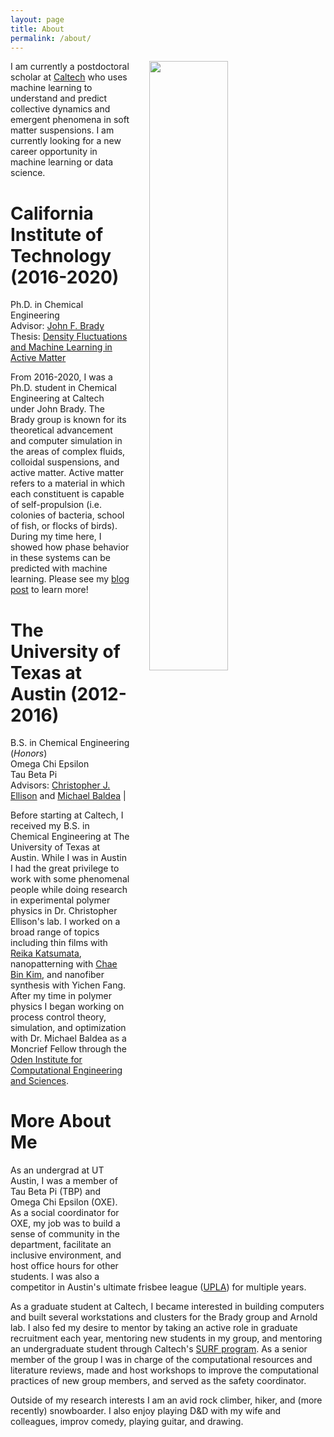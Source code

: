 ```yaml
---
layout: page
title: About
permalink: /about/
---
```


<!-- ![Profile Picture]({{ site.baseurl }}/assets/profile_picture.png) -->
<div>
    <img src="{{site.baseurl}}/assets/profile_picture.png" style="float:right; width:50%; margin:0px 30px"/>
</div>
I am currently a postdoctoral scholar at <a href="https://www.caltech.edu/">Caltech</a> who uses machine learning to understand and predict collective dynamics and emergent phenomena in soft matter suspensions. I am currently looking for a new career opportunity in machine learning or data science.

# California Institute of Technology (2016-2020)
Ph.D. in Chemical Engineering  
Advisor: [John F. Brady](https://cce.caltech.edu/people/john-f-brady)  
Thesis: [Density Fluctuations and Machine Learning in Active Matter](https://thesis.library.caltech.edu/14043/)  

From 2016-2020, I was a Ph.D. student in Chemical Engineering at Caltech under John Brady. 
The Brady group is known for its theoretical advancement and computer simulation in the areas of complex fluids, colloidal suspensions, and active matter. 
Active matter refers to a material in which each constituent is capable of self-propulsion (i.e. colonies of bacteria, school of fish, or flocks of birds). 
During my time here, I showed how phase behavior in these systems can be predicted with machine learning. Please see my [blog post]() to learn more!

# The University of Texas at Austin (2012-2016)
B.S. in Chemical Engineering (*Honors*)  
Omega Chi Epsilon  
Tau Beta Pi  
Advisors: [Christopher J. Ellison](https://www.cems.umn.edu/people/faculty/christopher-ellison) and [Michael Baldea](https://che.utexas.edu/faculty-staff/faculty-directory/michael-baldea-phd/) |

Before starting at Caltech, I received my B.S. in Chemical Engineering at The University of Texas at Austin. 
While I was in Austin I had the great privilege to work with some phenomenal people while doing research in experimental polymer physics in Dr. Christopher Ellison's lab. 
I worked on a broad range of topics including thin films with [Reika Katsumata](https://www.pse.umass.edu/faculty/researchgroup/katsumata_), nanopatterning with [Chae Bin Kim](https://sites.google.com/view/cbk-polymer-pnu/home), and nanofiber synthesis with Yichen Fang.
After my time in polymer physics I began working on process control theory, simulation, and optimization with Dr. Michael Baldea as a Moncrief Fellow through the [Oden Institute for Computational Engineering and Sciences](https://www.oden.utexas.edu/). 

# More About Me
As an undergrad at UT Austin, I was a member of Tau Beta Pi (TBP) and Omega Chi Epsilon (OXE). As a social coordinator for OXE, my job was to build a sense of community in the department, facilitate an inclusive environment, and host office hours for other students. I was also a competitor in Austin's ultimate frisbee league ([UPLA](https://austinultimate.org/)) for multiple years.

As a graduate student at Caltech, I became interested in building computers and built several workstations and clusters for the Brady group and Arnold lab.
I also fed my desire to mentor by taking an active role in graduate recruitment each year, mentoring new students in my group, and mentoring an undergraduate student through Caltech's [SURF program](http://sfp.caltech.edu/programs/surf).
As a senior member of the group I was in charge of the computational resources and literature reviews, made and host workshops to improve the computational practices of new group members, and served as the safety coordinator.

Outside of my research interests I am an avid rock climber, hiker, and (more recently) snowboarder.
I also enjoy playing D&D with my wife and colleagues, improv comedy, playing guitar, and drawing.



